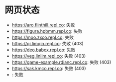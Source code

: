 # 网页状态
- https://aro.flinthill.repl.co: 失败
- https://figura.hpbmm.repl.co: 失败
- https://moo.zxco.repl.co: 失败
- https://qi.limqin.repl.co: 失败 (403)
- https://deo.babox.repl.co: 失败
- https://veg.linlim.repl.co: 失败 (403)
- https://game-example.rdianc.repl.co: 失败 (403)
- https://sak.kmco.repl.co: 失败 (403)
- : 失败
